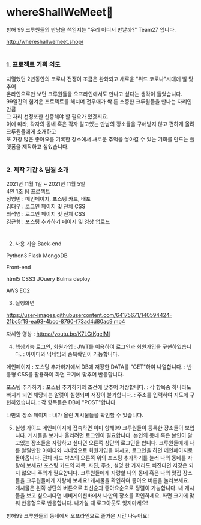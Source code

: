 # whereShallWeMeet🎈
항해 99 크루원들의 만남을 책임지는 "우리 어디서 만날까?" Team27 입니다.  

http://whereshallwemeet.shop/  
#



### 1. 프로젝트 기획 의도  

치열했던 2년동안의 코로나 전쟁이 조금은 완화되고 새로운 "위드 코로나"시대에 발 맞추어  
온라인으로만 보던 크루원들을 오프라인에서도 만나고 싶다는 생각이 들었습니다.  
99일간의 힘겨운 프로젝트를 헤치며 전우애가 싹 튼 소중한 크루원들을 만나는 자리인 만큼  
그 자리 선정또한 신중해야 할 필요가 있겠지요.  
이에 따라, 각자의 동네 혹은 각자 알고있는 만남의 장소들을 구애받지 않고 편하게 올려 크루원들에게 소개하고  
또 가장 많은 좋아요를 기록한 장소에서 새로운 추억을 쌓아갈 수 있는 기회를 만드는 플랫폼을 제작하고 싶었습니다.  
#
### 2. 제작 기간 & 팀원 소개  
2021년 11월 1일 ~ 2021년 11월 5일  
4인 1조 팀 프로젝트  
정영빈 : 메인페이지, 포스팅 카드, 배포  
김태우 : 로그인 페이지 및 전체 CSS  
최석영 : 로그인 페이지 및 전체 CSS  
김근형 : 포스팅 추가하기 페이지 및 영상 업로드  
#
2. 사용 기술
Back-end

Python3
Flask
MongoDB

Front-end

html5
CSS3
JQuery
Bulma
deploy

AWS EC2

3. 실행화면

https://user-images.githubusercontent.com/64175671/140594424-21bc5f19-ea93-4bcc-8790-f73ad4d80ac9.mp4


자세한 영상 : https://youtu.be/K7LGtKgeIMI

4. 핵심기능
로그인, 회원가입
: JWT를 이용하여 로그인과 회원가입을 구현하였습니다.
: 아이디와 닉네임의 중복확인이 가능합니다.

메인페이지
: 포스팅 추가하기에서 DB에 저장한 DATA를 "GET"하여 나열합니다.
: 반응형 CSS를 활용하여 화면 크기에 맞추어 반응합니다.

포스팅 추가하기
: 포스팅 추가하기의 조건에 맞추어 저장합니다.
: 각 항목중 하나라도 빠지게 되면 해당되는 알럿이 실행되며 저장이 불가합니다.
: 주소를 입력하여 지도에 구현하였습니다.
: 각 항목들은 DB에 "POST"합니다.

나만의 장소 페이지
: 내가 올린 게시물들을 확인할 수 있습니다.

5. 실행 가이드
메인페이지에 접속하면 이미 항해99 크루원들이 등록한 장소들이 보입니다.
게시물을 보거나 올리려면 로그인이 필요합니다.
본인의 동네 혹은 본인이 알고있는 장소들을 자랑하고 싶다면 오른쪽 상단의 로그인을 합니다.
크루원들에게 나를 알릴만한 아이디와 닉네임으로 회원가입을 하시고, 로그인을 하면 메인페이지로 돌아옵니다.
전체 카드 박스의 오른쪽 위의 포스팅 추가하기를 눌러 나의 동네를 자랑해 보세요!
포스팅 카드의 제목, 사진, 주소, 설명 한 가지라도 빠진다면 저장은 되지 않으니 주의가 필요합니다.
크루원들에게 자랑할 나의 동네 혹은 나의 맛집 장소들을 크루원들에게 자랑해 보세요!
게시물을 확인하여 좋아요 버튼을 눌러보세요.
게시물은 왼쪽 상단의 버튼으로 최신순과 좋아요순으로 정렬이 가능합니다.
내 게시물을 보고 싶으시다면 네비게이션바에서 나만의 장소를 확인하세요.
화면 크기에 맞춰 반응형으로 반응합니다.
나가실 때 로그아웃도 잊지마세요!


항해99 크루원들의 동네에서 오프라인으로 즐거운 시간 나누어요!
